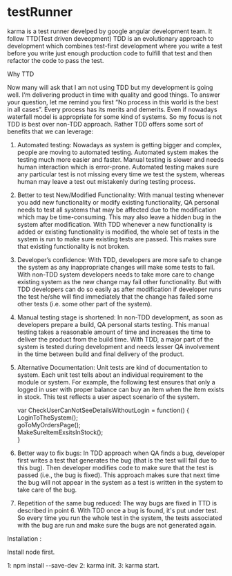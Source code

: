 # testRunner
karma is a test runner develped by google angular development team.
It follow TTD(Test driven deveopment) TDD is an evolutionary approach to development which combines test-first development 
where you write a test before you write just enough production code to fulfill that test and then refactor the code to pass the test.

Why TTD

Now many will ask that I am not using TDD but my development is going well. I‘m delivering product in time with quality and good things. To answer your question, let me remind you first “No process in this world is the best in all cases”. Every process has its merits and demerits. Even if nowadays waterfall model is appropriate for some kind of systems. So my focus is not TDD is best over non-TDD approach. Rather TDD offers some sort of benefits that we can leverage:

1. Automated testing: Nowadays as system is getting bigger and complex, people are moving to automated testing. Automated system makes the testing much more easier and faster. Manual testing is slower and needs human interaction which is error-prone. Automated testing makes sure any particular test is not missing every time we test the system, whereas human may leave a test out mistakenly during testing process.

2. Better to test New/Modified Functionality: With manual testing whenever you add new functionality or modify existing functionality, QA personal needs to test all systems that may be affected due to the modification which may be time-consuming. This may also leave a hidden bug in the system after modification. With TDD whenever a new functionality is added or existing functionality is modified, the whole set of tests in the system is run to make sure existing tests are passed. This makes sure that existing functionality is not broken.

3. Developer’s confidence: With TDD, developers are more safe to change the system as any inappropriate changes will make some tests to fail. With non-TDD system developers needs to take more care to change existing system as the new change may fail other functionality. But with TDD developers can do so easily as after modification if developer runs the test he/she will find immediately that the change has failed some other tests (i.e. some other part of the system).

4. Manual testing stage is shortened: In non-TDD development, as soon as developers prepare a build, QA personal starts testing. This manual testing takes a reasonable amount of time and increases the time to deliver the product from the build time. With TDD, a major part of the system is tested during development and needs lesser QA involvement in the time between build and final delivery of the product.

5. Alternative Documentation: Unit tests are kind of documentation to system. Each unit test tells about an individual requirement to the module or system. For example, the following test ensures that only a logged in user with proper balance can buy an item when the item exists in stock. This test reflects a user aspect scenario of the system.


    var CheckUserCanNotSeeDetailsWithoutLogin = function()      {       
        LoginToTheSystem();       
        goToMyOrdersPage();       
        MakeSureItemExsitsInStock();       
    }


6. Better way to fix bugs: In TDD approach when QA finds a bug, developer first writes a test that generates the bug (that is the test will fail due to this bug). Then developer modifies code to make sure that the test is passed (i.e., the bug is fixed). This approach makes sure that next time the bug will not appear in the system as a test is written in the system to take care of the bug.

7. Repetition of the same bug reduced: The way bugs are fixed in TTD is described in point 6. With TDD once a bug is found, it's put under test. So every time you run the whole test in the system, the tests associated with the bug are run and make sure the bugs are not generated again.


Installation : 

 Install node first.
 
   1: npm install --save-dev
   2: karma init.
   3: karma start.
 
